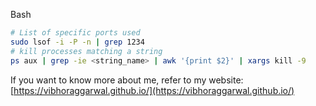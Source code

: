Bash 
```bash
# List of specific ports used
sudo lsof -i -P -n | grep 1234
# kill processes matching a string
ps aux | grep -ie <string_name> | awk '{print $2}' | xargs kill -9 
```

If you want to know more about me, refer to my website: [https://vibhoraggarwal.github.io/](https://vibhoraggarwal.github.io/)
